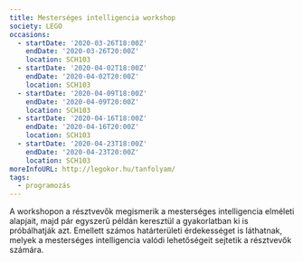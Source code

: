 ```yaml
---
title: Mesterséges intelligencia workshop
society: LEGO
occasions:
  - startDate: '2020-03-26T18:00Z'
    endDate: '2020-03-26T20:00Z'
    location: SCH103
  - startDate: '2020-04-02T18:00Z'
    endDate: '2020-04-02T20:00Z'
    location: SCH103
  - startDate: '2020-04-09T18:00Z'
    endDate: '2020-04-09T20:00Z'
    location: SCH103
  - startDate: '2020-04-16T18:00Z'
    endDate: '2020-04-16T20:00Z'
    location: SCH103
  - startDate: '2020-04-23T18:00Z'
    endDate: '2020-04-23T20:00Z'
    location: SCH103
moreInfoURL: http://legokor.hu/tanfolyam/
tags:
  - programozás
---
```


A workshopon a résztvevők megismerik a mesterséges intelligencia elméleti alapjait, majd pár egyszerű példán keresztül a gyakorlatban ki is próbálhatják azt. Emellett számos határterületi érdekességet is láthatnak, melyek a mesterséges intelligencia valódi lehetőségeit sejtetik a résztvevők számára.
